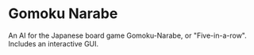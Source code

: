 # Gomoku Narabe

An AI for the Japanese board game Gomoku-Narabe, or "Five-in-a-row". Includes an interactive GUI.
